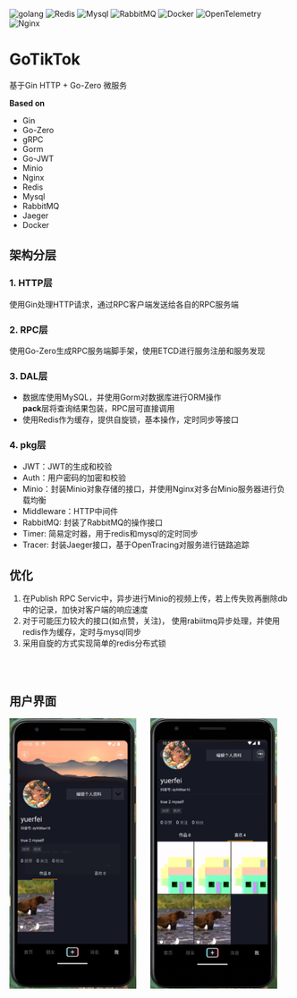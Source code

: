 ![golang](https://img.shields.io/badge/Go-00ADD8.svg?style=for-the-badge&logo=Go&logoColor=white)
![Redis](https://img.shields.io/badge/Redis-DC382D.svg?style=for-the-badge&logo=Redis&logoColor=white)
![Mysql](https://img.shields.io/badge/MySQL-4479A1.svg?style=for-the-badge&logo=MySQL&logoColor=white)
![RabbitMQ](https://img.shields.io/badge/RabbitMQ-FF6600.svg?style=for-the-badge&logo=RabbitMQ&logoColor=white)
![Docker](https://img.shields.io/badge/Docker-2496ED.svg?style=for-the-badge&logo=Docker&logoColor=white)
![OpenTelemetry](https://img.shields.io/badge/OpenTelemetry-000000.svg?style=for-the-badge&logo=OpenTelemetry&logoColor=white)
![Nginx](https://img.shields.io/badge/NGINX-009639.svg?style=for-the-badge&logo=NGINX&logoColor=white)
# GoTikTok

基于Gin HTTP + Go-Zero 微服务

**Based on**
- Gin
- Go-Zero
- gRPC
- Gorm
- Go-JWT
- Minio
- Nginx
- Redis
- Mysql
- RabbitMQ
- Jaeger
- Docker

## 架构分层
### 1. HTTP层
使用Gin处理HTTP请求，通过RPC客户端发送给各自的RPC服务端

### 2. RPC层
使用Go-Zero生成RPC服务端脚手架，使用ETCD进行服务注册和服务发现

### 3. DAL层
- 数据库使用MySQL，并使用Gorm对数据库进行ORM操作<br>
**pack**层将查询结果包装，RPC层可直接调用
- 使用Redis作为缓存，提供自旋锁，基本操作，定时同步等接口

### 4. pkg层
- JWT：JWT的生成和校验
- Auth：用户密码的加密和校验
- Minio：封装Minio对象存储的接口，并使用Nginx对多台Minio服务器进行负载均衡
- Middleware：HTTP中间件
- RabbitMQ: 封装了RabbitMQ的操作接口
- Timer: 简易定时器，用于redis和mysql的定时同步
- Tracer: 封装Jaeger接口，基于OpenTracing对服务进行链路追踪

## 优化
1. 在Publish RPC Servic中，异步进行Minio的视频上传，若上传失败再删除db中的记录，加快对客户端的响应速度
2. 对于可能压力较大的接口(如点赞，关注)， 使用rabiitmq异步处理，并使用redis作为缓存，定时与mysql同步
3. 采用自旋的方式实现简单的redis分布式锁

<br>
<br>

## 用户界面
<div style="display: flex;">
    <img src="./img/gotiktok1.jpg" alt="Image 1" style="width: 45%; margin-right: 5%;" />
    <img src="./img/gotiktok2.png" alt="Image 2" style="width: 45%; margin-right: 5%;" />
</div>
